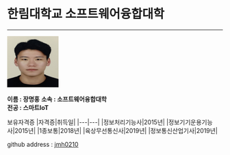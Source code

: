 # 한림대학교 소프트웨어융합대학
---
<img src = 증명사진.jpg height = 120 width = 120> 

  
**이름 : 장명홍**
**소속 : 소프트웨어융합대학**   
**전공 : 스마트IoT**

보유자격증
|자격증|취득일|
|---|---|
|정보처리기능사|2015년|
|정보기기운용기능사|2015년|
|1종보통|2018년|
|육상무선통신사|2019년|
|정보통신산업기사|2019년|

github address : [jmh0210][github]

[github]:http://github.com/jmh0210
